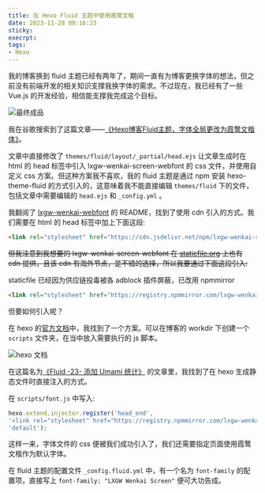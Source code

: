 ```yaml
---
title: 在 Hexo Fluid 主题中使用霞鹜文楷
date: 2023-11-28 00:16:23
sticky:
execrpt:
tags:
- Hexo
---
```


我的博客换到 fluid 主题已经有两年了，期间一直有为博客更换字体的想法，但之前没有前端开发的相关知识支撑我换字体的需求。不过现在，我已经有了一些 Vue.js 的开发经验，相信能支撑我完成这个目标。

![最终成品](https://cdn.zhullyb.top/uploads/2024/08/12/6564d0f926e58.png)

我在谷歌搜索到了这篇文章——[《Hexo博客Fluid主题，字体全局更改为霞鹜文楷体》](https://penghh.fun/2023/05/07/2023-5-7-hexo_blog_font/)。

文章中直接修改了 `themes/fluid/layout/_partial/head.ejs` 让文章生成时在 html 的 head 标签中引入 lxgw-wenkai-screen-webfont 的 css 文件，并使用自定义 css 方案。但这种方案我不喜欢，我的 fluid 主题是通过 npm 安装 hexo-theme-fluid 的方式引入的，这意味着我不能直接编辑 `themes/fluid` 下的文件，包括文章中需要编辑的 `head.ejs` 和 `_config.yml` 。

我翻阅了 [lxgw-wenkai-webfont](https://github.com/chawyehsu/lxgw-wenkai-webfont) 的 README，找到了使用 cdn 引入的方式。我们需要在 html 的 head 标签中加上下面这段:

```html
<link rel="stylesheet" href="https://cdn.jsdelivr.net/npm/lxgw-wenkai-screen-webfont@1.1.0/style.css" />
```

~~但我注意到我想要的 lxgw-wenkai-screen-webfont 在 [staticfile.org](https://staticfile.org/) 上也有 cdn 提供，且该 cdn 有海外节点，是不错的选择，所以我要通过下面这段引入:~~

staticfile 已经因为供应链投毒被各 adblock 插件屏蔽，已改用 npmmirror

```html
<link rel="stylesheet" href="https://registry.npmmirror.com/lxgw-wenkai-screen-web/latest/files/style.min.css" />
```

但要如何引入呢？

在 hexo 的[官方文档](https://hexo.io/docs/plugins.html)中，我找到了一个方案。可以在博客的 workdir 下创建一个 `scripts` 文件夹，在当中放入需要执行的 js 脚本。

![hexo 文档](https://cdn.zhullyb.top/uploads/2024/08/12/6564cea5c71ca.png)

在这篇名为[《Fluid -23- 添加 Umami 统计》](https://www.zywvvd.com/notes/hexo/theme/fluid/fluid-add-umami/fluid-add-umami/) 的文章里，我找到了在 hexo 生成静态文件时直接注入的方式。

在 `scripts/font.js` 中写入:

```javascript
hexo.extend.injector.register('head_end',
'<link rel="stylesheet" href="https://registry.npmmirror.com/lxgw-wenkai-screen-web/latest/files/style.min.css" />',
'default');
```

这样一来，字体文件的 css 便被我们成功引入了，我们还需要指定页面使用霞鹜文楷作为默认字体。

在 fluid 主题的配置文件 `_config.fluid.yml` 中，有一个名为 `font-family` 的配置项，直接写上 `font-family: "LXGW Wenkai Screen"` 便可大功告成。
